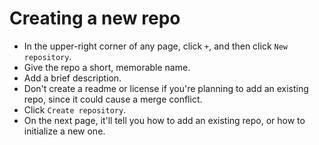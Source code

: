 # Creating a new repo

- In the upper-right corner of any page, click `+`, and then click `New repository`.
- Give the repo a short, memorable name.
- Add a brief description.
- Don't create a readme or license if you're planning to add an existing repo, since it could cause a merge conflict.
- Click `Create repository`.
- On the next page, it'll tell you how to add an existing repo, or how to initialize a new one.

